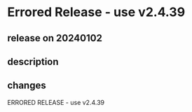# Errored Release - use v2.4.39

## release on 20240102

## description

## changes

ERRORED RELEASE - use v2.4.39

